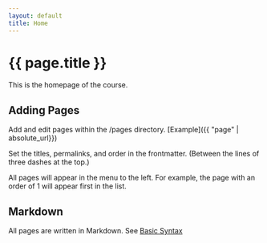 ```yaml
---
layout: default
title: Home
---
```


# {{ page.title }}

This is the homepage of the course.

## Adding Pages

Add and edit pages within the /pages directory. [Example]({{ "page" | absolute_url}})

Set the titles, permalinks, and order in the frontmatter. (Between the lines of three dashes at the top.)

All pages will appear in the menu to the left. For example, the page with an order of 1 will appear first in the list.

## Markdown

All pages are written in Markdown. See [Basic Syntax](https://www.markdownguide.org/basic-syntax/)